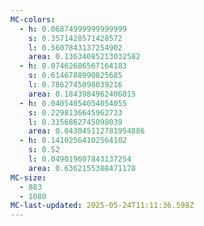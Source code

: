 ```yaml
---
MC-colors:
  - h: 0.06874999999999999
    s: 0.3571428571428572
    l: 0.5607843137254902
    area: 0.13634085213032582
  - h: 0.07462686567164183
    s: 0.6146788990825685
    l: 0.7862745098039216
    area: 0.1843984962406015
  - h: 0.04054054054054055
    s: 0.2298136645962733
    l: 0.3156862745098039
    area: 0.043045112781954886
  - h: 0.14102564102564102
    s: 0.52
    l: 0.049019607843137254
    area: 0.6362155388471178
MC-size:
  - 883
  - 1080
MC-last-updated: 2025-05-24T11:11:36.598Z
---
```

